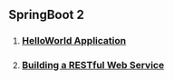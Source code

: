 ## SpringBoot 2

1. ### [HelloWorld Application](./helloworld.md)

2. ### [Building a RESTful Web Service](./restservice.md)

